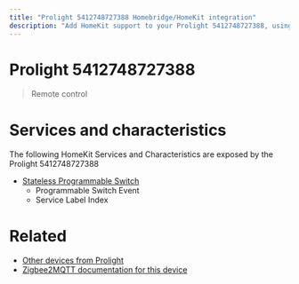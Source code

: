 ```yaml
---
title: "Prolight 5412748727388 Homebridge/HomeKit integration"
description: "Add HomeKit support to your Prolight 5412748727388, using Homebridge, Zigbee2MQTT and homebridge-z2m."
---
```

<!---
This file has been GENERATED using src/docgen/docgen.ts
DO NOT EDIT THIS FILE MANUALLY!
-->
# Prolight 5412748727388
> Remote control


# Services and characteristics
The following HomeKit Services and Characteristics are exposed by
the Prolight 5412748727388

* [Stateless Programmable Switch](../../action.md)
  * Programmable Switch Event
  * Service Label Index


# Related
* [Other devices from Prolight](../index.md#prolight)
* [Zigbee2MQTT documentation for this device](https://www.zigbee2mqtt.io/devices/5412748727388.html)